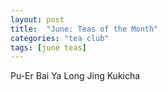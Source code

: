 ```yaml
---
layout: post
title:  "June: Teas of the Month"
categories: "tea club"
tags: [june teas]
---
```


Pu-Er Bai Ya
Long Jing
Kukicha
